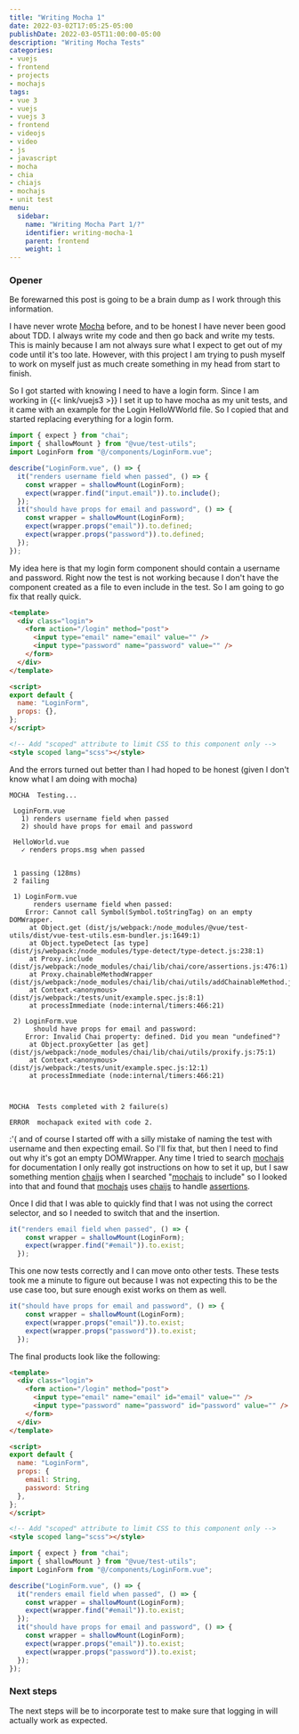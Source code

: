 ```yaml
---
title: "Writing Mocha 1"
date: 2022-03-02T17:05:25-05:00
publishDate: 2022-03-05T11:00:00-05:00
description: "Writing Mocha Tests"
categories:
- vuejs
- frontend
- projects
- mochajs
tags:
- vue 3
- vuejs
- vuejs 3
- frontend
- videojs
- video
- js
- javascript
- mocha
- chia
- chiajs
- mochajs
- unit test
menu:
  sidebar:
    name: "Writing Mocha Part 1/?"
    identifier: writing-mocha-1
    parent: frontend
    weight: 1
---
```


### Opener
Be forewarned this post is going to be a brain dump as I work through this information.

I have never wrote [Mocha](https://mochajs.org/) before, and to be honest I have never been good about TDD. I always write my code and then go back and write my tests. This is mainly because I am not always sure what I expect to get out of my code until it's too late. However, with this project I am trying to push myself to work on myself just as much create something in my head from start to finish.

So I got started with knowing I need to have a login form. Since I am working in {{< link/vuejs3 >}} I set it up to have mocha as my unit tests, and it came with an example for the Login HelloWWorld file. So I copied that and started replacing everything for a login form.

```js
import { expect } from "chai";
import { shallowMount } from "@vue/test-utils";
import LoginForm from "@/components/LoginForm.vue";

describe("LoginForm.vue", () => {
  it("renders username field when passed", () => {
    const wrapper = shallowMount(LoginForm);
    expect(wrapper.find("input.email")).to.include();
  });
  it("should have props for email and password", () => {
    const wrapper = shallowMount(LoginForm);
    expect(wrapper.props("email")).to.defined;
    expect(wrapper.props("password")).to.defined;
  });
});
```

My idea here is that my login form component should contain a username and password. Right now the test is not working because I don't have the component created as a file to even include in the test. So I am going to go fix that really quick.

```html
<template>
  <div class="login">
    <form action="/login" method="post">
      <input type="email" name="email" value="" />
      <input type="password" name="password" value="" />
    </form>
  </div>
</template>

<script>
export default {
  name: "LoginForm",
  props: {},
};
</script>

<!-- Add "scoped" attribute to limit CSS to this component only -->
<style scoped lang="scss"></style>
```

And the errors turned out better than I had hoped to be honest (given I don't know what I am doing with mocha)

```text
MOCHA  Testing...

 LoginForm.vue
   1) renders username field when passed
   2) should have props for email and password

 HelloWorld.vue
   ✓ renders props.msg when passed


 1 passing (128ms)
 2 failing

 1) LoginForm.vue
      renders username field when passed:
    Error: Cannot call Symbol(Symbol.toStringTag) on an empty DOMWrapper.
     at Object.get (dist/js/webpack:/node_modules/@vue/test-utils/dist/vue-test-utils.esm-bundler.js:1649:1)
     at Object.typeDetect [as type] (dist/js/webpack:/node_modules/type-detect/type-detect.js:238:1)
     at Proxy.include (dist/js/webpack:/node_modules/chai/lib/chai/core/assertions.js:476:1)
     at Proxy.chainableMethodWrapper (dist/js/webpack:/node_modules/chai/lib/chai/utils/addChainableMethod.js:113:1)
     at Context.<anonymous> (dist/js/webpack:/tests/unit/example.spec.js:8:1)
     at processImmediate (node:internal/timers:466:21)

 2) LoginForm.vue
      should have props for email and password:
    Error: Invalid Chai property: defined. Did you mean "undefined"?
     at Object.proxyGetter [as get] (dist/js/webpack:/node_modules/chai/lib/chai/utils/proxify.js:75:1)
     at Context.<anonymous> (dist/js/webpack:/tests/unit/example.spec.js:12:1)
     at processImmediate (node:internal/timers:466:21)



MOCHA  Tests completed with 2 failure(s)

ERROR  mochapack exited with code 2.
```

:'( and of course I started off with a silly mistake of naming the test with username and then expecting email. So I'll fix that, but then I need to find out why it's got an empty DOMWrapper. Any time I tried to search [mochajs](https://mochajs.org/) for documentation I only really got instructions on how to set it up, but I saw something mention [chaijs](https://www.chaijs.com/) when I searched "[mochajs](https://mochajs.org/) to include" so I looked into that and found that [mochajs](https://mochajs.org/) uses [chaijs](https://www.chaijs.com/) to handle [assertions](https://www.chaijs.com/api/bdd/).

Once I did that I was able to quickly find that I was not using the correct selector, and so I needed to switch that and the insertion.

```js
it("renders email field when passed", () => {
    const wrapper = shallowMount(LoginForm);
    expect(wrapper.find("#email")).to.exist;
  });
```

This one now tests correctly and I can move onto other tests. These tests took me a minute to figure out because I was not expecting this to be the use case too, but sure enough exist works on them as well.

```js
it("should have props for email and password", () => {
    const wrapper = shallowMount(LoginForm);
    expect(wrapper.props("email")).to.exist;
    expect(wrapper.props("password")).to.exist;
  });
```


The final products look like the following:

```html
<template>
  <div class="login">
    <form action="/login" method="post">
      <input type="email" name="email" id="email" value="" />
      <input type="password" name="password" id="password" value="" />
    </form>
  </div>
</template>

<script>
export default {
  name: "LoginForm",
  props: {
    email: String,
    password: String
  },
};
</script>

<!-- Add "scoped" attribute to limit CSS to this component only -->
<style scoped lang="scss"></style>

```


```js
import { expect } from "chai";
import { shallowMount } from "@vue/test-utils";
import LoginForm from "@/components/LoginForm.vue";

describe("LoginForm.vue", () => {
  it("renders email field when passed", () => {
    const wrapper = shallowMount(LoginForm);
    expect(wrapper.find("#email")).to.exist;
  });
  it("should have props for email and password", () => {
    const wrapper = shallowMount(LoginForm);
    expect(wrapper.props("email")).to.exist;
    expect(wrapper.props("password")).to.exist;
  });
});
```

### Next steps
The next steps will be to incorporate test to make sure that logging in will actually work as expected.
